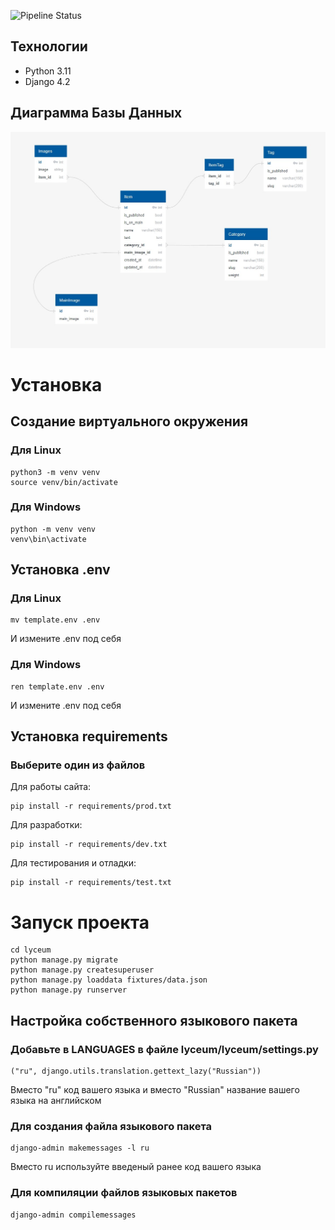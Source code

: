 ![Pipeline Status](https://gitlab.crja72.ru/django_2023/students/142182-renatgaboff-course-967/badges/main/pipeline.svg)

## Технологии
- Python 3.11
- Django 4.2

## Диаграмма Базы Данных
![DataBase](ER.jpg)

# Установка 
## Создание виртуального окружения
### Для Linux
```
python3 -m venv venv
source venv/bin/activate
```
### Для Windows
```
python -m venv venv
venv\bin\activate
```
## Установка .env
### Для Linux
```
mv template.env .env
```
И измените .env под себя
### Для Windows
```
ren template.env .env
```
И измените .env под себя

## Установка requirements
### Выберите один из файлов
Для работы сайта:
```
pip install -r requirements/prod.txt
```
Для разработки:
```
pip install -r requirements/dev.txt
```
Для тестирования и отладки:
```
pip install -r requirements/test.txt
```

# Запуск проекта
```
cd lyceum
python manage.py migrate
python manage.py createsuperuser
python manage.py loaddata fixtures/data.json
python manage.py runserver
```

## Настройка собственного языкового пакета
### Добавьте в LANGUAGES в файле lyceum/lyceum/settings.py
```
("ru", django.utils.translation.gettext_lazy("Russian"))
```
Вместо "ru" код вашего языка и вместо "Russian" название вашего языка на английском
### Для создания файла языкового пакета
```
django-admin makemessages -l ru
```
Вместо ru используйте введеный ранее код вашего языка
### Для компиляции файлов языковых пакетов
```
django-admin compilemessages
```
